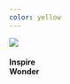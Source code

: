 ```yaml
---
color: yellow
---
```

<img class="background-fill" src="/assets/images/home-slides/slide1.jpg">
<h4 class="contained fit-text sans center-align white-text">Inspire<br />Wonder</h4>